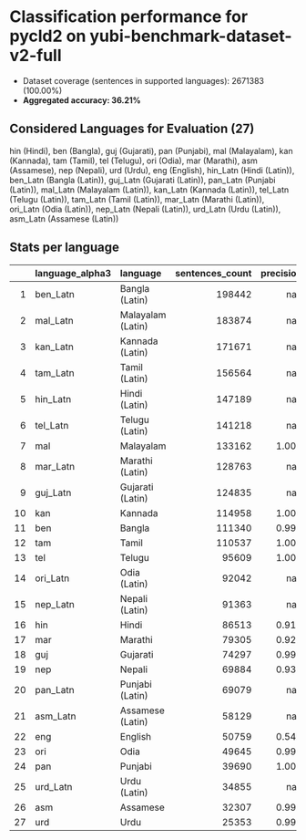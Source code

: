 # Classification performance for pycld2 on yubi-benchmark-dataset-v2-full

- Dataset coverage (sentences in supported languages): 2671383 (100.00%)
- **Aggregated accuracy: 36.21%**

<h2 id="supported-languages">Considered Languages for Evaluation (27)</h2>

hin (Hindi), ben (Bangla), guj (Gujarati), pan (Punjabi), mal (Malayalam), kan (Kannada), tam (Tamil), tel (Telugu), ori (Odia), mar (Marathi), asm (Assamese), nep (Nepali), urd (Urdu), eng (English), hin_Latn (Hindi (Latin)), ben_Latn (Bangla (Latin)), guj_Latn (Gujarati (Latin)), pan_Latn (Punjabi (Latin)), mal_Latn (Malayalam (Latin)), kan_Latn (Kannada (Latin)), tel_Latn (Telugu (Latin)), tam_Latn (Tamil (Latin)), mar_Latn (Marathi (Latin)), ori_Latn (Odia (Latin)), nep_Latn (Nepali (Latin)), urd_Latn (Urdu (Latin)), asm_Latn (Assamese (Latin))

<h2 id="metrics-per-language">Stats per language</h2>

|    | language_alpha3   | language          |   sentences_count |   precision |   recall |    f1 |     tp |    fp |      tn |     fn |
|---:|:------------------|:------------------|------------------:|------------:|---------:|------:|-------:|------:|--------:|-------:|
|  1 | ben_Latn          | Bangla (Latin)    |            198442 |     nan     |    0.000 | 0.000 |      0 |     0 | 2472941 | 198442 |
|  2 | mal_Latn          | Malayalam (Latin) |            183874 |     nan     |    0.000 | 0.000 |      0 |     0 | 2487509 | 183874 |
|  3 | kan_Latn          | Kannada (Latin)   |            171671 |     nan     |    0.000 | 0.000 |      0 |     0 | 2499712 | 171671 |
|  4 | tam_Latn          | Tamil (Latin)     |            156564 |     nan     |    0.000 | 0.000 |      0 |     0 | 2514819 | 156564 |
|  5 | hin_Latn          | Hindi (Latin)     |            147189 |     nan     |    0.000 | 0.000 |      0 |     0 | 2524194 | 147189 |
|  6 | tel_Latn          | Telugu (Latin)    |            141218 |     nan     |    0.000 | 0.000 |      0 |     0 | 2530165 | 141218 |
|  7 | mal               | Malayalam         |            133162 |       1.000 |    1.000 | 1.000 | 133156 |     7 | 2538214 |      6 |
|  8 | mar_Latn          | Marathi (Latin)   |            128763 |     nan     |    0.000 | 0.000 |      0 |     0 | 2542620 | 128763 |
|  9 | guj_Latn          | Gujarati (Latin)  |            124835 |     nan     |    0.000 | 0.000 |      0 |     0 | 2546548 | 124835 |
| 10 | kan               | Kannada           |            114958 |       1.000 |    1.000 | 1.000 | 114945 |    50 | 2556375 |     13 |
| 11 | ben               | Bangla            |            111340 |       0.995 |    0.756 | 0.858 |  84191 |   405 | 2559638 |  27149 |
| 12 | tam               | Tamil             |            110537 |       1.000 |    1.000 | 1.000 | 110533 |     5 | 2560841 |      4 |
| 13 | tel               | Telugu            |             95609 |       1.000 |    1.000 | 1.000 |  95602 |     7 | 2575767 |      7 |
| 14 | ori_Latn          | Odia (Latin)      |             92042 |     nan     |    0.000 | 0.000 |      0 |     0 | 2579341 |  92042 |
| 15 | nep_Latn          | Nepali (Latin)    |             91363 |     nan     |    0.000 | 0.000 |      0 |     0 | 2580020 |  91363 |
| 16 | hin               | Hindi             |             86513 |       0.912 |    0.764 | 0.799 |  66064 |  6348 | 2578522 |  20449 |
| 17 | mar               | Marathi           |             79305 |       0.929 |    0.824 | 0.845 |  65313 |  4968 | 2587110 |  13992 |
| 18 | guj               | Gujarati          |             74297 |       0.999 |    1.000 | 0.998 |  74281 |   105 | 2596981 |     16 |
| 19 | nep               | Nepali            |             69884 |       0.935 |    0.656 | 0.751 |  45850 |  3162 | 2598337 |  24034 |
| 20 | pan_Latn          | Punjabi (Latin)   |             69079 |     nan     |    0.000 | 0.000 |      0 |     0 | 2602304 |  69079 |
| 21 | asm_Latn          | Assamese (Latin)  |             58129 |     nan     |    0.000 | 0.000 |      0 |     0 | 2613254 |  58129 |
| 22 | eng               | English           |             50759 |       0.543 |    0.988 | 0.541 |  50173 | 42248 | 2578376 |    586 |
| 23 | ori               | Odia              |             49645 |       0.999 |    0.998 | 0.998 |  49537 |    32 | 2621706 |    108 |
| 24 | pan               | Punjabi           |             39690 |       1.000 |    0.998 | 0.999 |  39616 |     1 | 2631692 |     74 |
| 25 | urd_Latn          | Urdu (Latin)      |             34855 |     nan     |    0.000 | 0.000 |      0 |     0 | 2636528 |  34855 |
| 26 | asm               | Assamese          |             32307 |       0.996 |    0.830 | 0.904 |  26806 |   110 | 2638966 |   5501 |
| 27 | urd               | Urdu              |             25353 |       0.996 |    0.443 | 0.612 |  11232 |    46 | 2645984 |  14121 |
